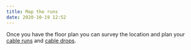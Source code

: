 ```yaml
---
title: Map the runs
date: 2020-10-19 12:52
---
```


Once you have the floor plan you can survey the location and plan your 
[cable runs](20201019125332-cable-run.md) and 
[cable drops](20201019125410-cable-drop.md).

